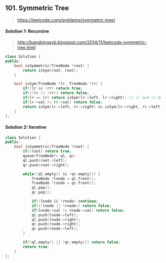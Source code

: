 ## 101. Symmetric Tree
> https://leetcode.com/problems/symmetric-tree/

#### Solution 1: Recursive
> http://bangbingsyb.blogspot.com/2014/11/leetcode-symmetric-tree.html

```cpp
class Solution {
public:
    bool isSymmetric(TreeNode *root) {
        return isSym(root, root);
    }

    bool isSym(TreeNode *lr, TreeNode *rr) {
        if(!lr && !rr) return true;
        if((!lr || !rr)) return false;
        if(lr == rr) return isSym(lr->left, lr->right); // lr and rr both point to root
        if(lr->val != rr->val) return false;
        return isSym(lr->left, rr->right) && isSym(lr->right, rr->left);
    }
};
```
#### Solution 2: Iterative
```cpp
class Solution {
public:
    bool isSymmetric(TreeNode *root) {
        if(!root) return true;
        queue<TreeNode*> ql, qr;
        ql.push(root->left);
        qr.push(root->right);

        while(!ql.empty() && !qr.empty()) {
            TreeNode *lnode = ql.front();
            TreeNode *rnode = qr.front();
            ql.pop();
            qr.pop();

            if(!lnode && !rnode) continue;
            if((!lnode || !rnode)) return false;
            if(lnode->val != rnode->val) return false;
            ql.push(lnode->left);
            ql.push(lnode->right);
            qr.push(rnode->right);
            qr.push(rnode->left);
        }

        if(!ql.empty() || !qr.empty()) return false;
        return true;
    }
};
```
